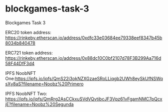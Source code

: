 # blockgames-task-3
Blockgames Task 3

ERC20 token address: https://rinkeby.etherscan.io/address/0xdfc33e03684ee79338eef8347b45b8034b840478

ERC721 token address: https://rinkeby.etherscan.io/address/0x88dc10C0bf2107d78F3B299Aa716d58F44DfF3d4

IPFS NoobNFT One:https://ipfs.io/ipfs/QmS22i3okNZXGzaeSRoLLiqgb2UWh8eySkUfNSWqsXy8aS?filename=Noobz%20Primero

IPFS NoobNFT Two: https://ipfs.io/ipfs/QmRrg2AsCCkxuSVdVQvtibcJF3Vpz61vFgamNMC7pQcxjE?filename=Noobz%20Segunda


